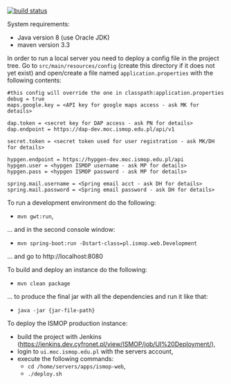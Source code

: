 [![build status](https://gitlab.dev.cyfronet.pl/ismop/eitwid/badges/master/build.svg)](https://gitlab.dev.cyfronet.pl/ismop/eitwid/commits/master)

System requirements:
- Java version 8 (use Oracle JDK)
- maven version 3.3

In order to run a local server you need to deploy a config file in the project tree. Go to `src/main/resources/config`
(create this directory if it does not yet exist) and open/create a file named `application.properties` with
the following contents:

```
#this config will override the one in classpath:application.properties
debug = true
maps.google.key = <API key for google maps access - ask MK for details>

dap.token = <secret key for DAP access - ask PN for details>
dap.endpoint = https://dap-dev.moc.ismop.edu.pl/api/v1

secret.token = <secret token used for user registration - ask MK/DH for details>

hypgen.endpoint = https://hypgen-dev.moc.ismop.edu.pl/api
hypgen.user = <hypgen ISMOP username - ask MP for details>
hypgen.pass = <hypgen ISMOP password - ask MP for details>

spring.mail.username = <Spring email acct - ask DH for details>
spring.mail.password = <Spring email password - ask DH for details>
```

To run a development environment do the following:

- `mvn gwt:run`,

... and in the second console window:

- `mvn spring-boot:run -Dstart-class=pl.ismop.web.Development`

... and go to http://localhost:8080

To build and deploy an instance do the following:

- `mvn clean package`

... to produce the final jar with all the dependencies and run it like that:

- `java -jar {jar-file-path}`

To deploy the ISMOP production instance:

- build the project with Jenkins (https://jenkins.dev.cyfronet.pl/view/ISMOP/job/UI%20Deployment/),
- login to `ui.moc.ismop.edu.pl` with the servers account,
- execute the following commands:
  - `cd /home/servers/apps/ismop-web`,
  - `./deploy.sh`